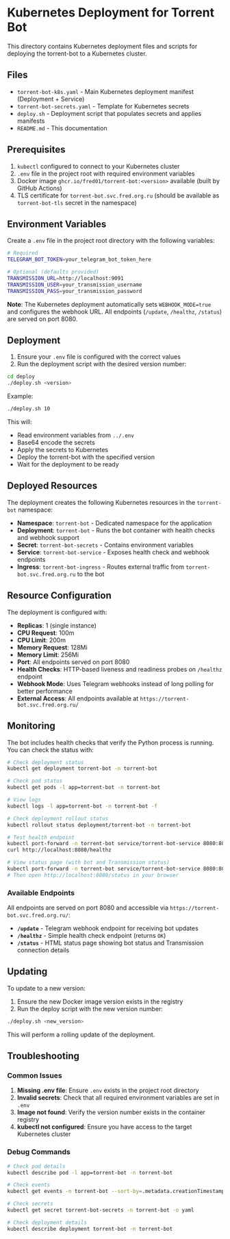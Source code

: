 # Kubernetes Deployment for Torrent Bot

This directory contains Kubernetes deployment files and scripts for deploying the torrent-bot to a Kubernetes cluster.

## Files

- `torrent-bot-k8s.yaml` - Main Kubernetes deployment manifest (Deployment + Service)
- `torrent-bot-secrets.yaml` - Template for Kubernetes secrets
- `deploy.sh` - Deployment script that populates secrets and applies manifests
- `README.md` - This documentation

## Prerequisites

1. `kubectl` configured to connect to your Kubernetes cluster
2. `.env` file in the project root with required environment variables
3. Docker image `ghcr.io/fred01/torrent-bot:<version>` available (built by GitHub Actions)
4. TLS certificate for `torrent-bot.svc.fred.org.ru` (should be available as `torrent-bot-tls` secret in the namespace)

## Environment Variables

Create a `.env` file in the project root directory with the following variables:

```bash
# Required
TELEGRAM_BOT_TOKEN=your_telegram_bot_token_here

# Optional (defaults provided)
TRANSMISSION_URL=http://localhost:9091
TRANSMISSION_USER=your_transmission_username
TRANSMISSION_PASS=your_transmission_password
```

**Note**: The Kubernetes deployment automatically sets `WEBHOOK_MODE=true` and configures the webhook URL. All endpoints (`/update`, `/healthz`, `/status`) are served on port 8080.

## Deployment

1. Ensure your `.env` file is configured with the correct values
2. Run the deployment script with the desired version number:

```bash
cd deploy
./deploy.sh <version>
```

Example:
```bash
./deploy.sh 10
```

This will:
- Read environment variables from `../.env`
- Base64 encode the secrets
- Apply the secrets to Kubernetes
- Deploy the torrent-bot with the specified version
- Wait for the deployment to be ready

## Deployed Resources

The deployment creates the following Kubernetes resources in the `torrent-bot` namespace:

- **Namespace**: `torrent-bot` - Dedicated namespace for the application
- **Deployment**: `torrent-bot` - Runs the bot container with health checks and webhook support
- **Secret**: `torrent-bot-secrets` - Contains environment variables
- **Service**: `torrent-bot-service` - Exposes health check and webhook endpoints
- **Ingress**: `torrent-bot-ingress` - Routes external traffic from `torrent-bot.svc.fred.org.ru` to the bot

## Resource Configuration

The deployment is configured with:
- **Replicas**: 1 (single instance)
- **CPU Request**: 100m
- **CPU Limit**: 200m
- **Memory Request**: 128Mi
- **Memory Limit**: 256Mi
- **Port**: All endpoints served on port 8080
- **Health Checks**: HTTP-based liveness and readiness probes on `/healthz` endpoint
- **Webhook Mode**: Uses Telegram webhooks instead of long polling for better performance
- **External Access**: All endpoints available at `https://torrent-bot.svc.fred.org.ru/`

## Monitoring

The bot includes health checks that verify the Python process is running. You can check the status with:

```bash
# Check deployment status  
kubectl get deployment torrent-bot -n torrent-bot

# Check pod status
kubectl get pods -l app=torrent-bot -n torrent-bot

# View logs
kubectl logs -l app=torrent-bot -n torrent-bot -f

# Check deployment rollout status
kubectl rollout status deployment/torrent-bot -n torrent-bot

# Test health endpoint
kubectl port-forward -n torrent-bot service/torrent-bot-service 8080:8080 &
curl http://localhost:8080/healthz

# View status page (with bot and Transmission status)
kubectl port-forward -n torrent-bot service/torrent-bot-service 8080:8080 &
# Then open http://localhost:8080/status in your browser
```

### Available Endpoints

All endpoints are served on port 8080 and accessible via `https://torrent-bot.svc.fred.org.ru/`:

- **`/update`** - Telegram webhook endpoint for receiving bot updates
- **`/healthz`** - Simple health check endpoint (returns `OK`)
- **`/status`** - HTML status page showing bot status and Transmission connection details

## Updating

To update to a new version:

1. Ensure the new Docker image version exists in the registry
2. Run the deploy script with the new version number:

```bash
./deploy.sh <new_version>
```

This will perform a rolling update of the deployment.

## Troubleshooting

### Common Issues

1. **Missing .env file**: Ensure `.env` exists in the project root directory
2. **Invalid secrets**: Check that all required environment variables are set in `.env`
3. **Image not found**: Verify the version number exists in the container registry
4. **kubectl not configured**: Ensure you have access to the target Kubernetes cluster

### Debug Commands

```bash
# Check pod details
kubectl describe pod -l app=torrent-bot -n torrent-bot

# Check events
kubectl get events -n torrent-bot --sort-by=.metadata.creationTimestamp

# Check secrets
kubectl get secret torrent-bot-secrets -n torrent-bot -o yaml

# Check deployment details
kubectl describe deployment torrent-bot -n torrent-bot
```
